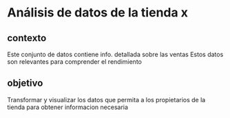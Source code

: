 # Análisis de datos de la tienda x

## contexto
Este conjunto de datos contiene info. detallada sobre las ventas
Estos datos son relevantes para comprender el rendimiento

## objetivo
Transformar y visualizar los datos que permita a los propietarios de la tienda para obtener informacion necesaria
